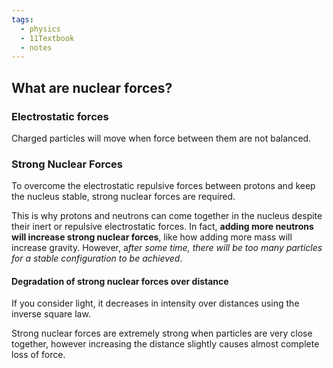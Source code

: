 ```yaml
---
tags:
  - physics
  - 11Textbook
  - notes
---
```

## What are nuclear forces?

### Electrostatic forces
Charged particles will move when force between them are not balanced. 

### Strong Nuclear Forces
To overcome the electrostatic repulsive forces between protons and keep the nucleus stable, strong nuclear forces are required. 

This is why protons and neutrons can come together in the nucleus despite their inert or repulsive electrostatic forces. In fact, **adding more neutrons will increase strong nuclear forces**, like how adding more mass will increase gravity. However, a*fter some time, there will be too many particles for a stable configuration to be achieved*.
#### Degradation of strong nuclear forces over distance
If you consider light, it decreases in intensity over distances using the inverse square law. 

Strong nuclear forces are extremely strong when particles are very close together, however increasing the distance slightly causes almost complete loss of force. 